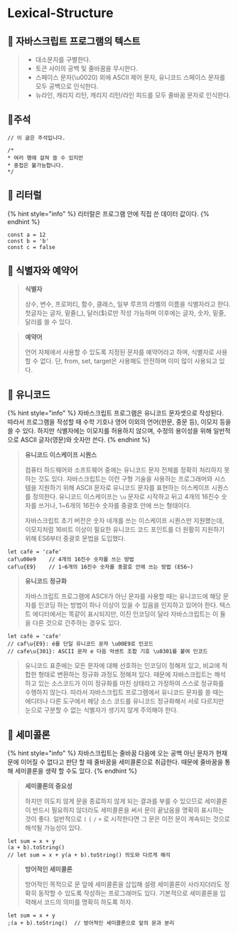 # Lexical-Structure

## 🐇 자바스크립트 프로그램의 텍스트

> * 대소문자를 구별한다.&#x20;
> * 토큰 사이의 공백 및 줄바꿈을 무시한다.
> * 스페이스 문자(\u0020) 외에 ASCII 제어 문자, 유니코드 스페이스 문자를 모두 공백으로 인식한다.
> * 뉴라인, 캐리지 리턴, 캐리지 리턴/라인 피드를 모두 줄바꿈 문자로 인식한다.

## 🐇주석

```
// 이 글은 주석입니다.

/*
* 여러 행에 걸쳐 쓸 수 있지만
* 중첩은 불가능합니다.
*/
```

## 🐇 리터럴

{% hint style="info" %}
리터럴은 프로그램 안에 직접 쓴 데이터 값이다.
{% endhint %}

```
const a = 12
const b = 'b'
const c = false
```

## 🐇 식별자와 예약어

> **식별자**
>
> 상수, 변수, 프로퍼티, 함수, 클래스, 일부 루프의 라벨의 이름을 식별자라고 한다. 첫글자는 글자, 밑줄(\_), 달러($)로만 작성 가능하며 이후에는 글자, 숫자, 밑줄, 달러를 쓸 수 있다.

> **예약어**
>
> 언어 자체에서 사용할 수 있도록 지정된 문자를 예약어라고 하며, 식별자로 사용할 수 없다. 단, from, set, target은 사용해도 안전하며 이미 많이 사용되고 있다.

## 🐇 유니코드

{% hint style="info" %}
자바스크립트 프로그램은 유니코드 문자셋으로 작성된다. 따라서 프로그램을 작성할 때 수학 기호나 영어 이외의 언어(한문, 중문 등), 이모지 등을 쓸 수 있다. 하지만 식별자에는 이모지를 허용하지 않으며, 수정의 용이성을 위해 일반적으로  ASCII 글자(영문)와 숫자만 쓴다.
{% endhint %}

> **유니코드 이스케이프 시퀀스**
>
> 컴퓨터 하드웨어와 소프트웨어 중에는 유니코드 문자 전체를 정확히 처리하지 못하는 것도 있다. 자바스크립트는 이런 구형 기술을 사용하는 프로그래머와 시스템을 지원하기 위해 ASCII 문자로 유니코드 문자를 표현하는 이스케이프 시퀀스를 정의한다. 유니코드 이스케이프는 `\u` 문자로 시작하고 뒤고 4개의 16진수 숫자를 쓰거나, 1\~6개의 16진수 숫자를 중괄호 안에 쓰는 형태이다.
>
> 자바스크립트 초기 버전은 숫자 네개를 쓰는 이스케이프 시퀀스만 지원했는데, 이모지처럼 16비트 이상이 필요한 유니코드 코드 포인트를 더 원활히 지원하기 위해 ES6부터 중괄호 문법을 도입했다.

```
let café = 'cafe'
caf\u00e9    // 4개의 16진수 숫자를 쓰는 방법
caf\u{E9}    // 1~6개의 16진수 숫자를 중괄호 안에 쓰는 방법 (ES6~)
```

> **유니코드 정규화**
>
> 자바스크립트 프로그램에 ASCII가 아닌 문자를 사용할 때는 유니코드에 해당 문자를 인코딩 하는 방법이 하나 이상이 있을 수 있음을 인지하고 있어야 한다. 텍스트 에디터에서는 똑같이 표시되지만, 이진 인코딩이 달라 자바스크립트는 이 둘을 다른 것으로 간주하는 경우도 있다.  &#x20;

```
let café = 'cafe'
// caf\u{E9}: é를 단일 유니코드 문자 \u00E9로 인코드
// cafe\u{301}: ASCII 문자 e 다음 악센트 조합 기호 \u0301를 붙여 인코드
```

> 유니코드 표준에는 모든 문자에 대해 선호하는 인코딩이 정해져 있고, 비교에 적합한 형태로 변환하는 정규화 과정도 정해져 있다. 때문에 자바스크립트는 해석하고 있는 소스코드가 이미 정규화를 마친 상태라고 가정하여 스스로 정규화를 수행하지 않는다. 따라서 자바스크립트 프로그램에서 유니코드 문자를 쓸 때는 에디터나 다른 도구에서 해당 소스 코드를 유니코드 정규화해서 서로 다르지만 눈으로 구분할 수 없는 식별자가 생기지 않게 주의해야 한다.

## 🐇 세미콜론

{% hint style="info" %}
자바스크립트는 줄바꿈 다음에 오는 공백 아닌 문자가 현재 문에 이어질 수 없다고 판단 할 때 줄바꿈을 세미콜론으로 취급한다. 때문에 줄바꿈을 통해 세미콜론을 생략 할 수도 있다.
{% endhint %}

> **세미콜론의 중요성**
>
> 하지만 의도치 않게 문을 종료하지 않게 되는 결과를 부를 수 있으므로 세미콜론이 반드시 필요하지 않더라도 세미콜론을 써서 문이 끝났음을 명확히 표시하는 것이 좋다. 일반적으로 `(` `[` `/` `+` 로 시작한다면 그 문은 이전 문이 계속되는 것으로 해석될 가능성이 있다.

```
let sum = x + y
(a + b).toString()
// let sum = x + y(a + b).toString() 의도와 다르게 해석
```

> **방어적인 세미콜론**
>
> 방어적인 목적으로 문 앞에 세미콜론을 삽입해 설령 세미콜론이 사라지더라도 정확히 동작할 수 있도록 작성하는 프로그래머도 있다. 기본적으로 세미콜론을 입력해서 코드의 의미를 명확히 하도록 하자.

```
let sum = x + y
;(a + b).toString()  // 방어적인 세미콜론으로 앞의 문과 분리
```
